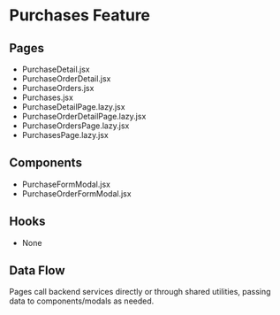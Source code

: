 # Purchases Feature

## Pages
- PurchaseDetail.jsx
- PurchaseOrderDetail.jsx
- PurchaseOrders.jsx
- Purchases.jsx
- PurchaseDetailPage.lazy.jsx
- PurchaseOrderDetailPage.lazy.jsx
- PurchaseOrdersPage.lazy.jsx
- PurchasesPage.lazy.jsx

## Components
- PurchaseFormModal.jsx
- PurchaseOrderFormModal.jsx

## Hooks
- None

## Data Flow
Pages call backend services directly or through shared utilities, passing data to components/modals as needed.
